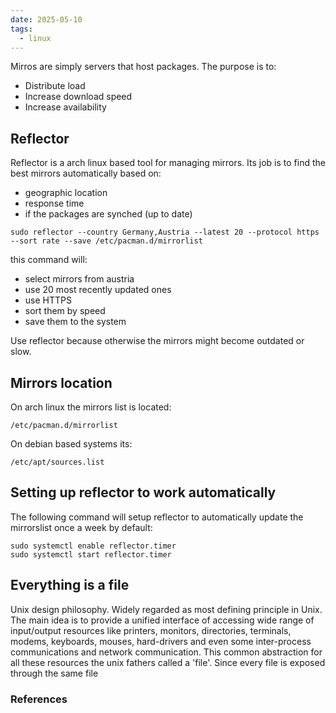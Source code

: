 ```yaml
---
date: 2025-05-10
tags:
  - linux
---
```

Mirros are simply servers that host packages. The purpose is to:

- Distribute load
- Increase download speed
- Increase availability

## Reflector
Reflector is a arch linux based tool for managing mirrors. 
Its job is to find the best mirrors automatically based on:
- geographic location
- response time
- if the packages are synched (up to date)

```
sudo reflector --country Germany,Austria --latest 20 --protocol https --sort rate --save /etc/pacman.d/mirrorlist
```

this command will:
- select mirrors from austria
- use 20 most recently updated ones
- use HTTPS
- sort them by speed
- save them to the system

Use reflector because otherwise the mirrors might become outdated or slow.
## Mirrors location

On arch linux the mirrors list is located:
```
/etc/pacman.d/mirrorlist
```
On debian based systems its:
```
/etc/apt/sources.list
```

## Setting up reflector to work automatically
The following command will setup reflector to automatically update the mirrorslist once a week by default:

```
sudo systemctl enable reflector.timer
sudo systemctl start reflector.timer
```

## Everything is a file 
Unix design philosophy. Widely regarded as most defining principle in Unix.
The main idea is to provide a unified interface of accessing wide range of input/output resources like printers, monitors, directories, terminals, modems, keyboards, mouses, hard-drivers and even some inter-process communications and network communication. This common abstraction for all these resources the unix fathers called a 'file'. 
Since every file is exposed through the same file



### References

